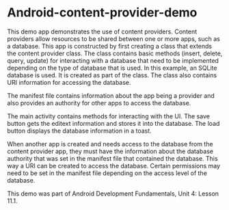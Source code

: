 # Android-content-provider-demo

This demo app demonstrates the use of content providers.  Content providers allow resources to be shared between one or more apps,
such as a database.  This app is constructed by first creating a class that extends the content provider class.
The class contains basic methods (insert, delete, query, update) for interacting with a database that need to be implemented 
depending on the type of database that is used.  In this example, an SQLite database is used.  It is created as part of the class.
The class also contains URI information for accessing the database.

The manifest file contains information about the app being a provider and also provides an authority for other apps to access the
database.

The main activity contains methods for interacting with the UI.  The save button gets the editext information and stores it into the database.
The load button displays the database information in a toast.

When another app is created and needs access to the database from the content provider app, they must have the information about the
database authority that was set in the manifest file that contained the database. This way a URI can be created to access the database.
Certain permissions may need to be set in the manifest file depending on the access level of the database.

This demo was part of Android Development Fundamentals, Unit 4: Lesson 11.1.
